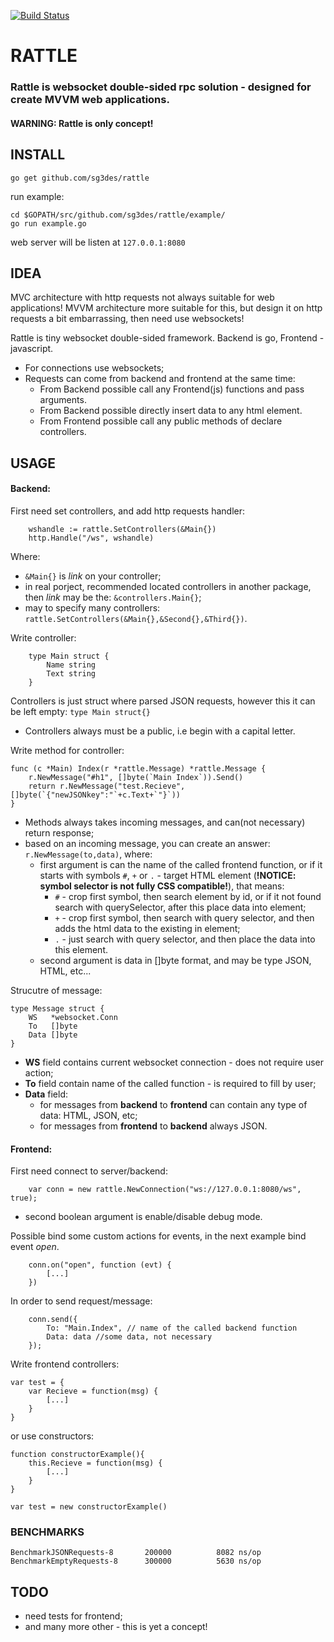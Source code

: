 [![Build Status](https://travis-ci.org/sg3des/rattle.svg?branch=master)](https://travis-ci.org/sg3des/rattle)

# RATTLE

### Rattle is websocket double-sided rpc solution - designed for create MVVM web applications.

#### WARNING: Rattle is only concept!

## INSTALL

	go get github.com/sg3des/rattle

run example:

	cd $GOPATH/src/github.com/sg3des/rattle/example/ 
	go run example.go

web server will be listen at `127.0.0.1:8080`


## IDEA

MVC architecture with http requests not always suitable for web applications! 
MVVM architecture more suitable for this, but design it on http requests a bit embarrassing, then need use websockets! 

Rattle is tiny websocket double-sided framework. Backend is go, Frontend - javascript.

* For connections use websockets;
* Requests can come from backend and frontend at the same time: 
	* From Backend possible call any Frontend(js) functions and pass arguments.
	* From Backend possible directly insert data to any html element.
	* From Frontend possible call any public methods of declare controllers.


## USAGE

#### Backend:

First need set controllers, and add http requests handler:

```
	wshandle := rattle.SetControllers(&Main{})
	http.Handle("/ws", wshandle)
```
Where: 
* `&Main{}` is *link* on your controller;
* in real porject, recommended located controllers in another package, then *link* may be the: `&controllers.Main{}`;
* may to specify many controllers: `rattle.SetControllers(&Main{},&Second{},&Third{})`.


Write controller:

```
	type Main struct {
		Name string
		Text string
	}
```
Controllers is just struct where parsed JSON requests, however this it can be left empty: `type Main struct{}`
* Controllers always must be a public,  i.e begin with a capital letter.

Write method for controller:
```
func (c *Main) Index(r *rattle.Message) *rattle.Message {
	r.NewMessage("#h1", []byte(`Main Index`)).Send()
	return r.NewMessage("test.Recieve", []byte(`{"newJSONkey":"`+c.Text+`"}`))
}

```
* Methods always takes incoming messages, and can(not necessary) return response;
* based on an incoming message, you can create an answer: `r.NewMessage(to,data)`, where:
	* first argument is can the name of the called frontend function, or if it starts with symbols `#`, `+` or `.` - target HTML element (**!NOTICE: symbol selector is not fully CSS compatible!**), that means: 
		* `#` - crop first symbol, then search element by id, or if it not found search with querySelector, after this place data into element;
		* `+` - crop first symbol, then search with query selector, and then adds the html data to the existing in element;
		* `.` - just search with query selector, and then place the data into this element.
	* second argument is data in []byte format, and may be type JSON, HTML, etc...


Strucutre of message:
```
type Message struct {
	WS   *websocket.Conn
	To   []byte
	Data []byte
}
```
* **WS** field contains current websocket connection - does not require user action;
* **To** field contain name of the called function - is required to fill by user;
* **Data** field: 
	* for messages from **backend** to **frontend** can contain any type of data: HTML, JSON, etc;
	* for messages from **frontend** to **backend** always JSON.


#### Frontend:
First need connect to server/backend:

```
	var conn = new rattle.NewConnection("ws://127.0.0.1:8080/ws", true);
```
* second boolean argument is enable/disable debug mode.

Possible bind some custom actions for events, in the next example bind event *open*. 
```
	conn.on("open", function (evt) {
		[...]
	})

```

In order to send request/message:
```
	conn.send({
		To: "Main.Index", // name of the called backend function
		Data: data //some data, not necessary
	});
```

Write frontend controllers:
```
var test = {
	var Recieve = function(msg) {
		[...]
	}
}
```

or use constructors:
```
function constructorExample(){
	this.Recieve = function(msg) {
		[...]
	}
}

var test = new constructorExample()
```

### BENCHMARKS

	BenchmarkJSONRequests-8 	  200000	      8082 ns/op
	BenchmarkEmptyRequests-8	  300000	      5630 ns/op


## TODO

* need tests for frontend;
* and many more other - this is yet a concept!
